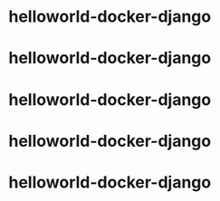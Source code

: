 # helloworld-docker-django
# helloworld-docker-django
# helloworld-docker-django
# helloworld-docker-django
# helloworld-docker-django
